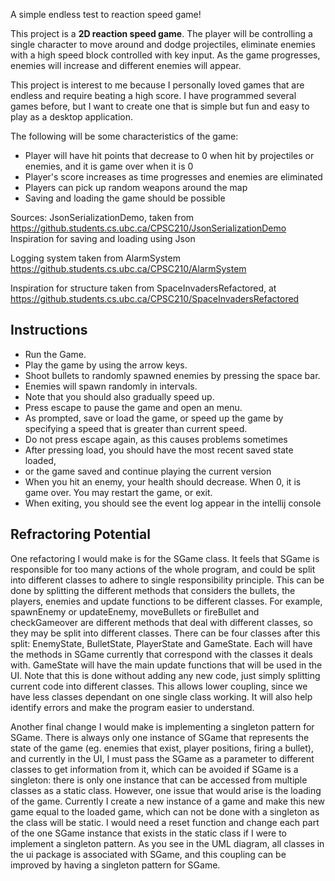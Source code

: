 
A simple endless test to reaction speed game!

This project is a **2D reaction speed game**. The player will be controlling a single character to move around and dodge
projectiles, eliminate enemies with a high speed block controlled with key input. As the game progresses, enemies
will increase and different enemies will appear.

This project is interest to me because I personally loved games that are endless and require beating a high score. 
I have programmed several games before, but I want to create one that is simple but fun and easy to play as a desktop 
application.

The following will be some characteristics of the game:
- Player will have hit points that decrease to 0 when hit by projectiles or enemies, and it is game over when it is 0
- Player's score increases as time progresses and enemies are eliminated
- Players can pick up random weapons around the map
- Saving and loading the game should be possible

Sources:
JsonSerializationDemo, taken from https://github.students.cs.ubc.ca/CPSC210/JsonSerializationDemo
Inspiration for saving and loading using Json

Logging system taken from AlarmSystem https://github.students.cs.ubc.ca/CPSC210/AlarmSystem

Inspiration for structure taken from SpaceInvadersRefactored, at 
https://github.students.cs.ubc.ca/CPSC210/SpaceInvadersRefactored

## Instructions
- Run the Game.
- Play the game by using the arrow keys.
- Shoot bullets to randomly spawned enemies by pressing the space bar.
- Enemies will spawn randomly in intervals.
- Note that you should also gradually speed up.
- Press escape to pause the game and open an menu.
- As prompted, save or load the game, or speed up the game by specifying a speed that is greater than current speed.
- Do not press escape again, as this causes problems sometimes
- After pressing load, you should have the most recent saved state loaded, 
- or the game saved and continue playing the current version
- When you hit an enemy, your health should decrease. When 0, it is game over. You may restart the game, or exit.
- When exiting, you should see the event log appear in the intellij console


## Refractoring Potential

One refactoring I would make is for the SGame class. It feels that SGame is responsible 
for too many actions of the whole program, and could be split into different classes to adhere to single responsibility 
principle. This can be done by splitting the different methods that considers the bullets, the players, enemies and
update functions to be different classes. For example, spawnEnemy or updateEnemy, moveBullets or fireBullet and 
checkGameover are different methods that deal with different classes, so they may be split into different classes. There can 
be four classes after this split: EnemyState, BulletState, PlayerState and GameState. Each will have the methods in SGame currently
that correspond with the classes it deals with. GameState will have the main update functions that will be used in the UI. 
Note that this is done without adding any new code, just simply splitting current code into different classes.
This allows lower coupling, since we have less classes dependant on one single class working. It will also help identify
errors and make the program easier to understand.

Another final change I would make is implementing a singleton pattern for SGame. There is always only one instance of 
SGame that represents the state of the game (eg. enemies that exist, player positions, firing a bullet), and currently 
in the UI, I must pass the SGame as a parameter to different classes to get information from 
it, which can be avoided if SGame is a singleton: there is only one instance that can be accessed from 
multiple classes as a static class. However, one issue that would arise is the loading of the game. 
Currently I create a new instance of a game and make this new game equal to the loaded game, which can not be done with 
a singleton as the class will be static. I would need a reset function and change each part of the one SGame instance 
that exists in the static class if I were to implement a singleton pattern. As you see in the UML diagram, all
classes in the ui package is associated with SGame, and this coupling can be improved by having a singleton pattern for
SGame.
